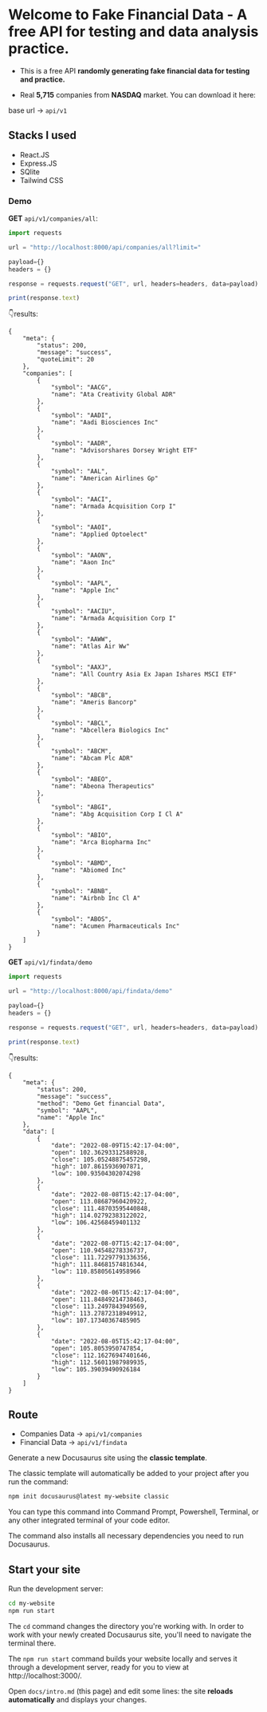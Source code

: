 # Welcome to Fake Financial Data - A free API for testing and data analysis practice.

- This is a free API **randomly generating fake financial data for testing and practice.**

- Real **5,715** companies from **NASDAQ** market. You can download it here: 

base url → `api/v1`

## Stacks I used

- React.JS
- Express.JS
- SQlite
- Tailwind CSS

### Demo


**GET** `api/v1/companies/all`:

```jsx title="src/pages/my-react-page.js"
import requests

url = "http://localhost:8000/api/companies/all?limit="

payload={}
headers = {}

response = requests.request("GET", url, headers=headers, data=payload)

print(response.text)
```
👇results:
```
{
    "meta": {
        "status": 200,
        "message": "success",
        "quoteLimit": 20
    },
    "companies": [
        {
            "symbol": "AACG",
            "name": "Ata Creativity Global ADR"
        },
        {
            "symbol": "AADI",
            "name": "Aadi Biosciences Inc"
        },
        {
            "symbol": "AADR",
            "name": "Advisorshares Dorsey Wright ETF"
        },
        {
            "symbol": "AAL",
            "name": "American Airlines Gp"
        },
        {
            "symbol": "AACI",
            "name": "Armada Acquisition Corp I"
        },
        {
            "symbol": "AAOI",
            "name": "Applied Optoelect"
        },
        {
            "symbol": "AAON",
            "name": "Aaon Inc"
        },
        {
            "symbol": "AAPL",
            "name": "Apple Inc"
        },
        {
            "symbol": "AACIU",
            "name": "Armada Acquisition Corp I"
        },
        {
            "symbol": "AAWW",
            "name": "Atlas Air Ww"
        },
        {
            "symbol": "AAXJ",
            "name": "All Country Asia Ex Japan Ishares MSCI ETF"
        },
        {
            "symbol": "ABCB",
            "name": "Ameris Bancorp"
        },
        {
            "symbol": "ABCL",
            "name": "Abcellera Biologics Inc"
        },
        {
            "symbol": "ABCM",
            "name": "Abcam Plc ADR"
        },
        {
            "symbol": "ABEO",
            "name": "Abeona Therapeutics"
        },
        {
            "symbol": "ABGI",
            "name": "Abg Acquisition Corp I Cl A"
        },
        {
            "symbol": "ABIO",
            "name": "Arca Biopharma Inc"
        },
        {
            "symbol": "ABMD",
            "name": "Abiomed Inc"
        },
        {
            "symbol": "ABNB",
            "name": "Airbnb Inc Cl A"
        },
        {
            "symbol": "ABOS",
            "name": "Acumen Pharmaceuticals Inc"
        }
    ]
}
```

**GET** `api/v1/findata/demo`
```jsx title="src/pages/my-react-page.js"
import requests

url = "http://localhost:8000/api/findata/demo"

payload={}
headers = {}

response = requests.request("GET", url, headers=headers, data=payload)

print(response.text)

```

👇results:
```
{
    "meta": {
        "status": 200,
        "message": "success",
        "method": "Demo Get financial Data",
        "symbol": "AAPL",
        "name": "Apple Inc"
    },
    "data": [
        {
            "date": "2022-08-09T15:42:17-04:00",
            "open": 102.36293312588928,
            "close": 105.05248875457298,
            "high": 107.8615936907871,
            "low": 100.93504302074298
        },
        {
            "date": "2022-08-08T15:42:17-04:00",
            "open": 113.08687960420922,
            "close": 111.48703595440848,
            "high": 114.02792383122022,
            "low": 106.42568459401132
        },
        {
            "date": "2022-08-07T15:42:17-04:00",
            "open": 110.94548278336737,
            "close": 111.72297791336356,
            "high": 111.84681574816344,
            "low": 110.85805614958966
        },
        {
            "date": "2022-08-06T15:42:17-04:00",
            "open": 111.84849214738463,
            "close": 113.2497843949569,
            "high": 113.27872318949912,
            "low": 107.17340367485905
        },
        {
            "date": "2022-08-05T15:42:17-04:00",
            "open": 105.8053950747854,
            "close": 112.16276947401646,
            "high": 112.56011987989935,
            "low": 105.39039490926184
        }
    ]
}

```
## Route

- Companies Data → `api/v1/companies`
- Financial Data → `api/v1/findata`


Generate a new Docusaurus site using the **classic template**.

The classic template will automatically be added to your project after you run the command:

```bash
npm init docusaurus@latest my-website classic
```

You can type this command into Command Prompt, Powershell, Terminal, or any other integrated terminal of your code editor.

The command also installs all necessary dependencies you need to run Docusaurus.

## Start your site

Run the development server:

```bash
cd my-website
npm run start
```

The `cd` command changes the directory you're working with. In order to work with your newly created Docusaurus site, you'll need to navigate the terminal there.

The `npm run start` command builds your website locally and serves it through a development server, ready for you to view at http://localhost:3000/.

Open `docs/intro.md` (this page) and edit some lines: the site **reloads automatically** and displays your changes.
